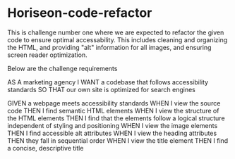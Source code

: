 # Horiseon-code-refactor

This is challenge number one where we are expected to refactor the given code to ensure optimal accessability. This includes cleaning and organizing the HTML, and providing "alt" information for all images, and ensuring screen reader optimization.

Below are the challenge requirements


<!-- User Story -->
AS A marketing agency
I WANT a codebase that follows accessibility standards
SO THAT our own site is optimized for search engines


<!-- Acceptance Criteria -->
GIVEN a webpage meets accessibility standards
WHEN I view the source code
THEN I find semantic HTML elements
WHEN I view the structure of the HTML elements
THEN I find that the elements follow a logical structure independent of styling and positioning
WHEN I view the image elements
THEN I find accessible alt attributes
WHEN I view the heading attributes
THEN they fall in sequential order
WHEN I view the title element
THEN I find a concise, descriptive title